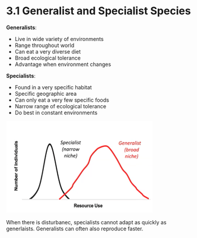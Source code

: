 # 3.1 Generalist and Specialist Species

**Generalists**:

* Live in wide variety of environments
* Range throughout world
* Can eat a very diverse diet
* Broad ecological tolerance
* Advantage when environment changes

**Specialists**:

* Found in a very specific habitat
* Specific geographic area
* Can only eat a very few specific foods
* Narrow range of ecological tolerance
* Do best in constant environments

![Screen Shot 2021-05-19 at 12.29.05 AM.png](../.gitbook/assets/Screen%20Shot%202021-05-19%20at%2012.29.05%20AM.png)

When there is disturbanec, specialists cannot adapt as quickly as generlaists. Generalists can often also reproduce faster.

